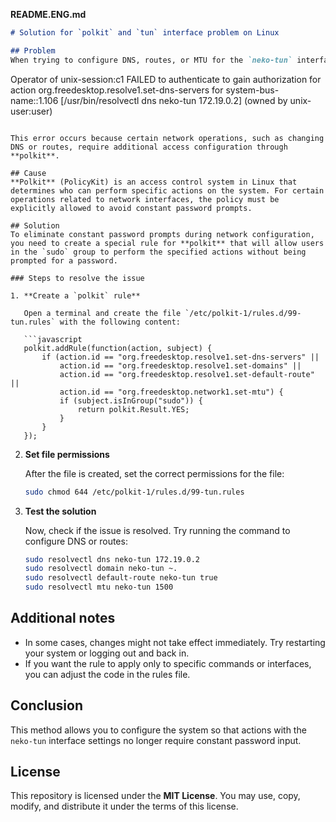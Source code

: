  **README.ENG.md**
```markdown
# Solution for `polkit` and `tun` interface problem on Linux

## Problem
When trying to configure DNS, routes, or MTU for the `neko-tun` interface in Linux, the system asks for a password, even when using the command with `sudo`. The error might look like this:

```
Operator of unix-session:c1 FAILED to authenticate to gain authorization for action org.freedesktop.resolve1.set-dns-servers for system-bus-name::1.106 [/usr/bin/resolvectl dns neko-tun 172.19.0.2] (owned by unix-user:user)
```

This error occurs because certain network operations, such as changing DNS or routes, require additional access configuration through **polkit**.

## Cause
**Polkit** (PolicyKit) is an access control system in Linux that determines who can perform specific actions on the system. For certain operations related to network interfaces, the policy must be explicitly allowed to avoid constant password prompts.

## Solution
To eliminate constant password prompts during network configuration, you need to create a special rule for **polkit** that will allow users in the `sudo` group to perform the specified actions without being prompted for a password.

### Steps to resolve the issue

1. **Create a `polkit` rule**

   Open a terminal and create the file `/etc/polkit-1/rules.d/99-tun.rules` with the following content:

   ```javascript
   polkit.addRule(function(action, subject) {
       if (action.id == "org.freedesktop.resolve1.set-dns-servers" ||
           action.id == "org.freedesktop.resolve1.set-domains" ||
           action.id == "org.freedesktop.resolve1.set-default-route" ||
           action.id == "org.freedesktop.network1.set-mtu") {
           if (subject.isInGroup("sudo")) {
               return polkit.Result.YES;
           }
       }
   });
   ```

2. **Set file permissions**

   After the file is created, set the correct permissions for the file:

   ```bash
   sudo chmod 644 /etc/polkit-1/rules.d/99-tun.rules
   ```

3. **Test the solution**

   Now, check if the issue is resolved. Try running the command to configure DNS or routes:

   ```bash
   sudo resolvectl dns neko-tun 172.19.0.2
   sudo resolvectl domain neko-tun ~.
   sudo resolvectl default-route neko-tun true
   sudo resolvectl mtu neko-tun 1500
   ```

## Additional notes

- In some cases, changes might not take effect immediately. Try restarting your system or logging out and back in.
- If you want the rule to apply only to specific commands or interfaces, you can adjust the code in the rules file.

## Conclusion

This method allows you to configure the system so that actions with the `neko-tun` interface settings no longer require constant password input.

## License

This repository is licensed under the **MIT License**. You may use, copy, modify, and distribute it under the terms of this license.
```

